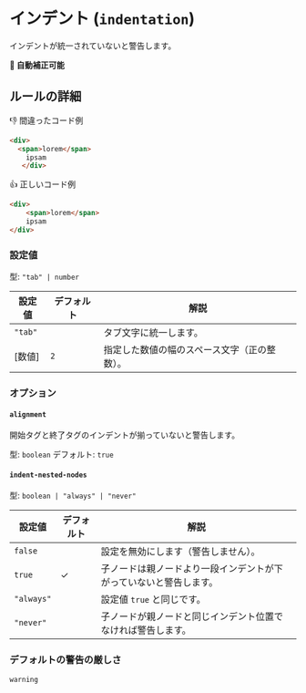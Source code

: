 # インデント (`indentation`)

インデントが統一されていないと警告します。

**🔧 自動補正可能**

## ルールの詳細

👎 間違ったコード例

<!-- prettier-ignore-start -->
```html
<div>
  <span>lorem</span>
	ipsam
   </div>
```
<!-- prettier-ignore-end -->

<!-- prettier-ignore-start -->
👍 正しいコード例

<!-- prettier-ignore-start -->
```html
<div>
	<span>lorem</span>
	ipsam
</div>
```
<!-- prettier-ignore-end -->

### 設定値

型: `"tab" | number`

| 設定値  | デフォルト | 解説                                         |
| ------- | ---------- | -------------------------------------------- |
| `"tab"` |            | タブ文字に統一します。                       |
| [数値]  | `2`        | 指定した数値の幅のスペース文字（正の整数）。 |

### オプション

#### `alignment`

開始タグと終了タグのインデントが揃っていないと警告します。

型: `boolean`
デフォルト: `true`

#### `indent-nested-nodes`

型: `boolean | "always" | "never"`

| 設定値     | デフォルト | 解説                                                               |
| ---------- | ---------- | ------------------------------------------------------------------ |
| `false`    |            | 設定を無効にします（警告しません）。                               |
| `true`     | ✓          | 子ノードは親ノードより一段インデントが下がっていないと警告します。 |
| `"always"` |            | 設定値 `true` と同じです。                                         |
| `"never"`  |            | 子ノードが親ノードと同じインデント位置でなければ警告します。       |

### デフォルトの警告の厳しさ

`warning`
